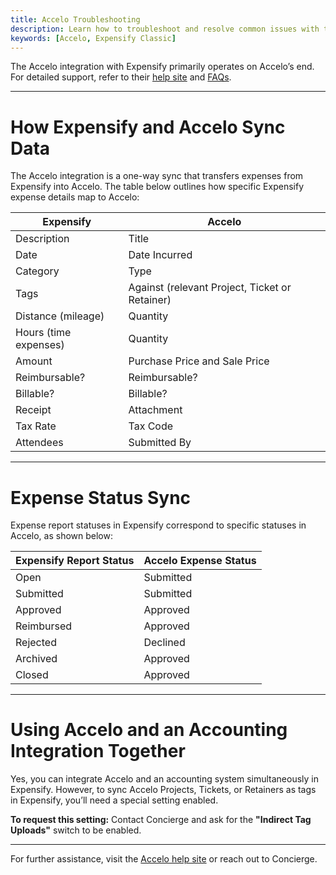 ```yaml
---
title: Accelo Troubleshooting
description: Learn how to troubleshoot and resolve common issues with the Accelo integration in Expensify.
keywords: [Accelo, Expensify Classic]
---
```


The Accelo integration with Expensify primarily operates on Accelo’s end. For detailed support, refer to their [help site](https://help.accelo.com/guides/integrations-guide/expensify/) and [FAQs](https://help.accelo.com/guides/integrations-guide/expensify/#faq).

---

# How Expensify and Accelo Sync Data

The Accelo integration is a one-way sync that transfers expenses from Expensify into Accelo. The table below outlines how specific Expensify expense details map to Accelo:

| Expensify           | Accelo                |
|---------------------|-----------------------|
| Description             | Title                 |
| Date                | Date Incurred         |
| Category            | Type                  |
| Tags                | Against (relevant Project, Ticket or Retainer) |
| Distance (mileage)  | Quantity              |
| Hours (time expenses) | Quantity            |
| Amount              | Purchase Price and Sale Price |
| Reimbursable?       | Reimbursable?         |
| Billable?           | Billable?             |
| Receipt             | Attachment            |
| Tax Rate            | Tax Code              |
| Attendees           | Submitted By          |

---

# Expense Status Sync

Expense report statuses in Expensify correspond to specific statuses in Accelo, as shown below:


| Expensify Report Status | Accelo Expense Status |
|-------------------------|-----------------------|
| Open                    | Submitted             |
| Submitted               | Submitted             |
| Approved                | Approved              |
| Reimbursed              | Approved              |
| Rejected                | Declined              |
| Archived                | Approved              |
| Closed                  | Approved              |

---

# Using Accelo and an Accounting Integration Together

Yes, you can integrate Accelo and an accounting system simultaneously in Expensify. However, to sync Accelo Projects, Tickets, or Retainers as tags in Expensify, you’ll need a special setting enabled.  

**To request this setting:** Contact Concierge and ask for the **"Indirect Tag Uploads"** switch to be enabled.

---

For further assistance, visit the [Accelo help site](https://help.accelo.com/guides/integrations-guide/expensify/) or reach out to Concierge.

